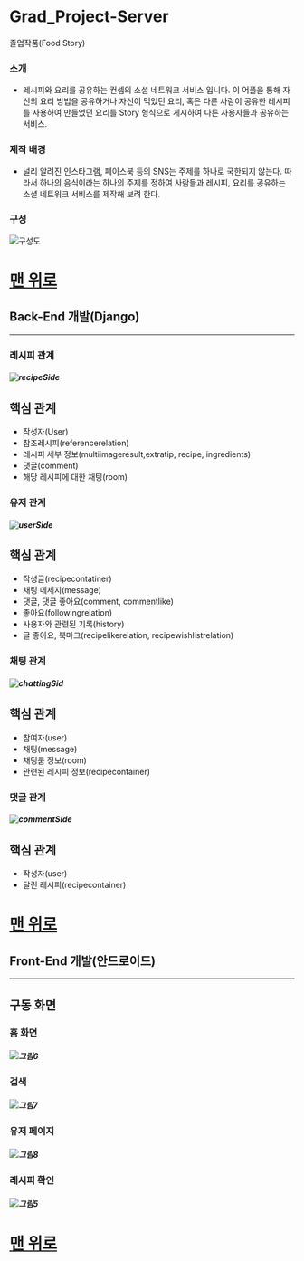 # Grad_Project-Server
졸업작품(Food Story)


### 소개
 + 레시피와 요리를 공유하는 컨셉의 소셜 네트워크 서비스 입니다. 이 어플을 통해 자신의 요리 방법을 공유하거나 자신이 먹었던 요리, 혹은 다른 사람이 공유한 레시피를 사용하여 만들었던 요리를 Story 형식으로 게시하여 다른 사용자들과 공유하는 서비스.


### 제작 배경
 + 널리 알려진 인스타그램, 페이스북 등의 SNS는 주제를 하나로 국한되지 않는다. 따라서 하나의 음식이라는 하나의 주제를 정하여 사람들과 레시피, 요리를 공유하는 소셜 네트워크 서비스를 제작해 보려 한다.

 ### 구성
  ![구성도](https://user-images.githubusercontent.com/13701383/120916983-b61c8700-c6e7-11eb-8cca-df8b9d3cf6e5.png)

# [맨 위로](#Grad_Project-Server)

## **Back-End 개발(Django)**
----


### 레시피 관계
 
##### ![recipeSide](https://user-images.githubusercontent.com/13701383/120921214-92643b80-c6fd-11eb-811e-a63b52729395.png)
## 핵심 관계
 + 작성자(User)
 + 참조레시피(referencerelation)
 + 레시피 세부 정보(multiimageresult,extratip, recipe, ingredients)
 + 댓글(comment)
 + 해당 레시피에 대한 채팅(room)

### 유저 관계
##### ![userSide](https://user-images.githubusercontent.com/13701383/120921217-93956880-c6fd-11eb-8153-d33da965a6e2.png)
## 핵심 관계
+ 작성글(recipecontatiner)
+ 채팅 메세지(message)
+ 댓글, 댓글 좋아요(comment, commentlike)
+ 좋아요(followingrelation)
+ 사용자와 관련된 기록(history)
+ 글 좋아요, 북마크(recipelikerelation, recipewishlistrelation)

### 채팅 관계
##### ![chattingSid](https://user-images.githubusercontent.com/13701383/120921219-94c69580-c6fd-11eb-8cae-7be024bb6e4f.png)
## 핵심 관계
+ 참여자(user)
+ 채팅(message)
+ 채팅룸 정보(room)
+ 관련된 레시피 정보(recipecontainer)

### 댓글 관계
##### ![commentSide](https://user-images.githubusercontent.com/13701383/120921221-955f2c00-c6fd-11eb-9dc9-80b4354ffbe5.png)
## 핵심 관계
+ 작성자(user)
+ 달린 레시피(recipecontainer)


# [맨 위로](#Grad_Project-Server)


## **Front-End 개발(안드로이드)**
---

## 구동 화면


### 홈 화면
##### ![그림6](https://user-images.githubusercontent.com/13701383/120918071-78226180-c6ed-11eb-8c9e-0cd63394adcc.png)


### 검색
##### ![그림7](https://user-images.githubusercontent.com/13701383/120918074-7a84bb80-c6ed-11eb-8811-59ac8414f000.png)


### 유저 페이지
##### ![그림8](https://user-images.githubusercontent.com/13701383/120918075-7b1d5200-c6ed-11eb-8699-791f3f6ab05a.png)


### 레시피 확인
##### ![그림5](https://user-images.githubusercontent.com/13701383/120918014-32659900-c6ed-11eb-9f7e-dd838e1be52f.png)


# [맨 위로](#Grad_Project-Server)
